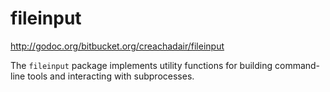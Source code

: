 # fileinput

http://godoc.org/bitbucket.org/creachadair/fileinput

The `fileinput` package implements utility functions for building command-line
tools and interacting with subprocesses.
